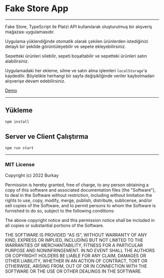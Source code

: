 # Fake Store App
---

Fake Store, TypeScript ile Platzi API kullanılarak oluşturulmuş bir alışveriş mağazası uygulamasıdır.

Uygulama yüklendiğinde otomatik olarak çekilen ürünlerden istediğinizi detaylı bir şekilde görüntüleyebilir ve sepete ekleyebilirsiniz.

Sepetteki ürünleri silebilir, sepeti boşaltabilir ve sepetteki ürünleri satın alabilirsiniz.

Uygulamadaki her ekleme, silme ve satın alma işlemleri `localStorage`'a kaydedilir. Böylelikle herhangi bir sayfa değişikliğinde veriler kaybolmadan alışverişe devam edebilirsiniz.

[Demo](https://bayirdan.github.io/fake-store/)

---

## Yükleme

```
npm install
```

## Server ve Client Çalıştırma

```
npm run start
```

---

### MIT License

Copyright (c) 2022 Burkay

Permission is hereby granted, free of charge, to any person obtaining a copy
of this software and associated documentation files (the "Software"), to deal
in the Software without restriction, including without limitation the rights
to use, copy, modify, merge, publish, distribute, sublicense, and/or sell
copies of the Software, and to permit persons to whom the Software is
furnished to do so, subject to the following conditions:

The above copyright notice and this permission notice shall be included in all
copies or substantial portions of the Software.

THE SOFTWARE IS PROVIDED "AS IS", WITHOUT WARRANTY OF ANY KIND, EXPRESS OR
IMPLIED, INCLUDING BUT NOT LIMITED TO THE WARRANTIES OF MERCHANTABILITY,
FITNESS FOR A PARTICULAR PURPOSE AND NONINFRINGEMENT. IN NO EVENT SHALL THE
AUTHORS OR COPYRIGHT HOLDERS BE LIABLE FOR ANY CLAIM, DAMAGES OR OTHER
LIABILITY, WHETHER IN AN ACTION OF CONTRACT, TORT OR OTHERWISE, ARISING FROM,
OUT OF OR IN CONNECTION WITH THE SOFTWARE OR THE USE OR OTHER DEALINGS IN THE
SOFTWARE.

